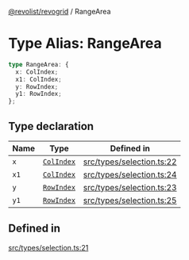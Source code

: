 [@revolist/revogrid](README.md) / RangeArea

# Type Alias: RangeArea

```ts
type RangeArea: {
  x: ColIndex;
  x1: ColIndex;
  y: RowIndex;
  y1: RowIndex;
};
```

## Type declaration

| Name | Type | Defined in |
| ------ | ------ | ------ |
| `x` | [`ColIndex`](TypeAlias.ColIndex.md) | [src/types/selection.ts:22](https://github.com/revolist/revogrid/blob/41a50f3812b438de1179c5db15e284c71422e9de/src/types/selection.ts#L22) |
| `x1` | [`ColIndex`](TypeAlias.ColIndex.md) | [src/types/selection.ts:24](https://github.com/revolist/revogrid/blob/41a50f3812b438de1179c5db15e284c71422e9de/src/types/selection.ts#L24) |
| `y` | [`RowIndex`](TypeAlias.RowIndex.md) | [src/types/selection.ts:23](https://github.com/revolist/revogrid/blob/41a50f3812b438de1179c5db15e284c71422e9de/src/types/selection.ts#L23) |
| `y1` | [`RowIndex`](TypeAlias.RowIndex.md) | [src/types/selection.ts:25](https://github.com/revolist/revogrid/blob/41a50f3812b438de1179c5db15e284c71422e9de/src/types/selection.ts#L25) |

## Defined in

[src/types/selection.ts:21](https://github.com/revolist/revogrid/blob/41a50f3812b438de1179c5db15e284c71422e9de/src/types/selection.ts#L21)
